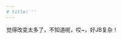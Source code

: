 ```yaml
---
# title: ''
---
```

 <!--
main categories:
	Life，Dailylog，Friend，Work, Study, History，Technology，Sports
sub categories:
	Healthy,WeChat, SanGuo, Jekyllrb, Fishing
tags: 
	Sports, Fishing, Work, Money, Man, Women, Love, Family, Philosophy
-->
 
觉得改变太多了，不知道呢，哎~，好JB复杂！
